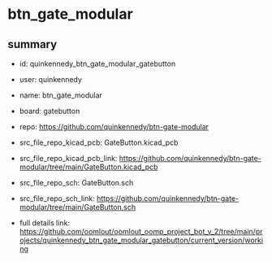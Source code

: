 # btn_gate_modular
 
## summary 
* id: quinkennedy_btn_gate_modular_gatebutton
* user: quinkennedy
* name: btn_gate_modular
* board: gatebutton
* repo: https://github.com/quinkennedy/btn-gate-modular
* src_file_repo_kicad_pcb: GateButton.kicad_pcb
* src_file_repo_kicad_pcb_link: https://github.com/quinkennedy/btn-gate-modular/tree/main/GateButton.kicad_pcb


* src_file_repo_sch: GateButton.sch
* src_file_repo_sch_link: https://github.com/quinkennedy/btn-gate-modular/tree/main/GateButton.sch
* full details link: https://github.com/oomlout/oomlout_oomp_project_bot_v_2/tree/main/projects/quinkennedy_btn_gate_modular_gatebutton/current_version/working  







